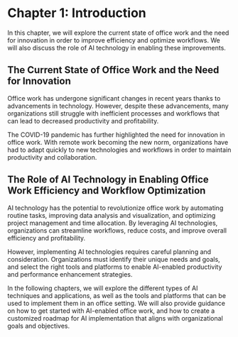 Chapter 1: Introduction
=======================

In this chapter, we will explore the current state of office work and the need for innovation in order to improve efficiency and optimize workflows. We will also discuss the role of AI technology in enabling these improvements.

The Current State of Office Work and the Need for Innovation
------------------------------------------------------------

Office work has undergone significant changes in recent years thanks to advancements in technology. However, despite these advancements, many organizations still struggle with inefficient processes and workflows that can lead to decreased productivity and profitability.

The COVID-19 pandemic has further highlighted the need for innovation in office work. With remote work becoming the new norm, organizations have had to adapt quickly to new technologies and workflows in order to maintain productivity and collaboration.

The Role of AI Technology in Enabling Office Work Efficiency and Workflow Optimization
--------------------------------------------------------------------------------------

AI technology has the potential to revolutionize office work by automating routine tasks, improving data analysis and visualization, and optimizing project management and time allocation. By leveraging AI technologies, organizations can streamline workflows, reduce costs, and improve overall efficiency and profitability.

However, implementing AI technologies requires careful planning and consideration. Organizations must identify their unique needs and goals, and select the right tools and platforms to enable AI-enabled productivity and performance enhancement strategies.

In the following chapters, we will explore the different types of AI techniques and applications, as well as the tools and platforms that can be used to implement them in an office setting. We will also provide guidance on how to get started with AI-enabled office work, and how to create a customized roadmap for AI implementation that aligns with organizational goals and objectives.
